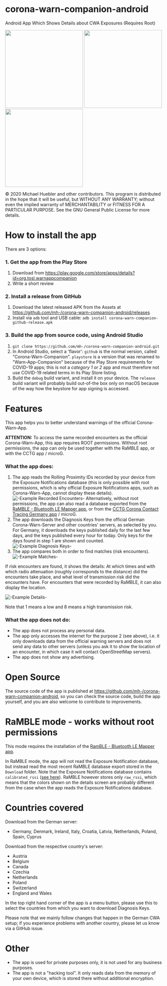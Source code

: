 # corona-warn-companion-android
Android App Which Shows Details about CWA Exposures (Requires Root)

<img src="https://github.com/mh-/corona-warn-companion-android/raw/master/screenshots/screenshot_main_en.png" width="250"/> <img src="https://github.com/mh-/corona-warn-companion-android/raw/master/screenshots/screenshot_details_en.png" width="250"/> <img src="https://github.com/mh-/corona-warn-companion-android/raw/master/screenshots/screenshot_details_all_en.png" width="250"/>

© 2020  Michael Huebler and other contributors.
This program is distributed in the hope that it will be useful, but WITHOUT ANY WARRANTY; without even the implied warranty of MERCHANTABILITY or FITNESS FOR A PARTICULAR PURPOSE.  See the GNU General Public License for more details.

# How to install the app
There are 3 options:
### 1. Get the app from the Play Store
1. Download from https://play.google.com/store/apps/details?id=org.tosl.warnappcompanion
2. Write a short review
### 2. Install a release from GitHub
1. Download the latest released APK from the Assets at https://github.com/mh-/corona-warn-companion-android/releases
2. Install via `adb` tool and USB cable: `adb install corona-warn-companion-github-release.apk`
### 3. Build the app from source code, using Android Studio
1. `git clone https://github.com/mh-/corona-warn-companion-android.git`
2. In Android Studio, select a 'flavor': 
`github` is the normal version, called "Corona-Warn-Companion". 
`playstore` is a version that was renamed to "Warn-App-Companion" because of the Play Store requirements for COVID-19 apps;
this is not a _category 1 or 2_ app and must therefore not use COVID-19 related terms in its Play Store listing.
3. Build the `debug` build variant, and install it on your device. 
The `release` build variant will probably build out-of-the box only on macOS because of the way how the keystore for app signing is accessed.

# Features
This app helps you to better understand warnings of the official Corona-Warn-App.

**ATTENTION:** To access the same recorded encounters as the official Corona-Warn-App, this app requires ROOT permissions. Without root permissions, the app can only be used together with the RaMBLE app, or with the CCTG app / microG.

### What the app does:
1. The app reads the Rolling Proximity IDs recorded by your device from the Exposure Notifications database 
   (this is only possible with root permissions, which is why official Exposure Notifications apps, such as Corona-Warn-App,
   cannot display these details).  
   ![-Example Recorded Encounters-](screenshots/rpis_en.png)
   Alternatively, without root permissions, the app can also read a database exported from the [RaMBLE - Bluetooth LE Mapper app](https://play.google.com/store/apps/details?id=com.contextis.android.BLEScanner), or from the [CCTG Corona Contact Tracing Germany app](https://f-droid.org/de/packages/de.corona.tracing/) / microG.
2. The app downloads the Diagnosis Keys from the official German Corona-Warn-Server and other countries' servers, as selected by you.
   For Germany, it downloads the keys published daily for the last few days, and the keys published every hour for today. 
   Only keys for the days found in step 1 are shown and counted.  
   ![-Example Diagnosis Keys-](screenshots/dks_en.png)
3. The app compares both in order to find matches (risk encounters).  
   ![-Example Matches-](screenshots/matches_en.png)

If risk encounters are found, it shows the details:
At which times and with which radio attenuation (roughly corresponds to the distance) did the encounters take place, and what level of transmission risk did the encounters have.
For encounters that were recorded by RaMBLE, it can also display the location.

![-Example Details-](screenshots/details_en.png)

Note that 1 means a low and 8 means a high transmission risk.

### What the app does not do:
- The app does not process any personal data.
- The app only accesses the internet for the purpose 2 (see above), i.e. it only downloads data from the official warning servers and does not send any data to other servers (unless you ask it to show the location of an encounter, in which case it will contact OpenStreetMap servers).
- The app does not show any advertising.

# Open Source
The source code of the app is published at https://github.com/mh-/corona-warn-companion-android, so you can check the source code, build the app yourself, and you are also welcome to contribute to improvements.

# RaMBLE mode - works without root permissions
This mode requires the installation of the [RamBLE - Bluetooth LE Mapper app](https://play.google.com/store/apps/details?id=com.contextis.android.BLEScanner).

In RaMBLE mode, the app will not read the Exposure Notification database, but instead read the most recent RaMBLE database export stored in the `Download` folder.
Note that the Exposure Notifications database contains `calibrated_rssi` ([see here](https://developers.google.com/android/exposure-notifications/ble-attenuation-overview#calibration_per-device_tx_power_and_per-device_rssi_correction)).
RaMBLE however stores only `raw_rssi`, which means that the colors shown on the details screen are probably different from the case when the app reads the Exposure Notifications database.

# Countries covered
Download from the German server: 
- Germany, Denmark, Ireland, Italy, Croatia, Latvia, Netherlands, Poland, Spain, Cyprus

Download from the respective country's server:
- Austria
- Belgium
- Canada
- Czechia
- Netherlands
- Poland
- Switzerland
- England and Wales

In the top right hand corner of the app is a menu button, 
please use this to select the countries from which you want to download Diagnosis Keys.

Please note that we mainly follow changes that happen in the German CWA setup; if you experience problems with another country, 
please let us know via a GitHub issue.

# Other
- The app is used for private purposes only, it is not used for any business purposes.
- The app is not a "hacking tool". It only reads data from the memory of your own device, which is stored there without additional encryption.
